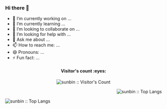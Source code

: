### Hi there 👋

- 🔭 I’m currently working on ...
- 🌱 I’m currently learning ...
- 👯 I’m looking to collaborate on ...
- 🤔 I’m looking for help with ...
- 💬 Ask me about ...
- 📫 How to reach me: ...
- 😄 Pronouns: ...
- ⚡ Fun fact: ...


<h4 align="center">Visitor's count :eyes:</h4>

<p align="center"><img src="https://profile-counter.glitch.me/{17661977890}/count.svg" alt="sunbin :: Visitor's Count" /></p>

<p align="right"><img src="https://github-readme-stats.vercel.app/api?username=17661977890&show_icons=true&icon_color=0366d6&text_color=24292e&bg_color=ffffff&hide_title=true" alt="sunbin :: Top Langs"  /></p>

<p align="left"><img src="https://github-readme-stats.vercel.app/api/top-langs/?username=17661977890&langs_count=10&theme=tokyonight&layout=compact" alt="sunbin :: Top Langs" /></p>
